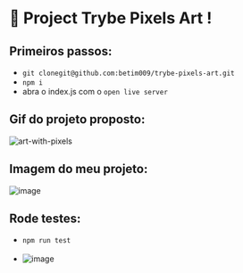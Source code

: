 # :rocket: Project Trybe Pixels Art ! 

## Primeiros passos:
* `git clonegit@github.com:betim009/trybe-pixels-art.git`
* `npm i` 
* abra o index.js com o `open live server`

## Gif do projeto proposto:
![art-with-pixels](https://user-images.githubusercontent.com/62117863/229265614-eb4af771-f9ff-4a9f-a81b-ac0db3c49e25.gif)


## Imagem do meu projeto:
![image](https://user-images.githubusercontent.com/62117863/229265399-64305989-9de0-451b-b24d-72a5b6450baf.png)

## Rode testes:
* `npm run test`
<br> </br>
* ![image](https://user-images.githubusercontent.com/62117863/229265521-6525dd0e-8dec-4031-9580-da988fa4b731.png) 

